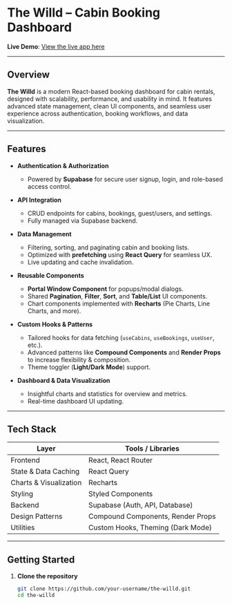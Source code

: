# The Willd – Cabin Booking Dashboard

**Live Demo**: [View the live app here](https://the-willd.netlify.app/)

---

## Overview

**The Willd** is a modern React-based booking dashboard for cabin rentals, designed with scalability, performance, and usability in mind. It features advanced state management, clean UI components, and seamless user experience across authentication, booking workflows, and data visualization.

---

## Features

- **Authentication & Authorization**
  - Powered by **Supabase** for secure user signup, login, and role-based access control.

- **API Integration**
  - CRUD endpoints for cabins, bookings, guest/users, and settings.
  - Fully managed via Supabase backend.

- **Data Management**
  - Filtering, sorting, and paginating cabin and booking lists.
  - Optimized with **prefetching** using **React Query** for seamless UX.
  - Live updating and cache invalidation.

- **Reusable Components**
  - **Portal Window Component** for popups/modal dialogs.
  - Shared **Pagination**, **Filter**, **Sort**, and **Table/List** UI components.
  - Chart components implemented with **Recharts** (Pie Charts, Line Charts, and more).

- **Custom Hooks & Patterns**
  - Tailored hooks for data fetching (`useCabins`, `useBookings`, `useUser`, etc.).
  - Advanced patterns like **Compound Components** and **Render Props** to increase flexibility & composition.
  - Theme toggler (**Light/Dark Mode**) support.

- **Dashboard & Data Visualization**
  - Insightful charts and statistics for overview and metrics.
  - Real-time dashboard UI updating.

---

## Tech Stack

| Layer               | Tools / Libraries                  |
|--------------------|------------------------------------|
| Frontend           | React, React Router                |
| State & Data Caching | React Query                        |
| Charts & Visualization | Recharts                          |
| Styling            | Styled Components                   |
| Backend            | Supabase (Auth, API, Database)    |
| Design Patterns    | Compound Components, Render Props  |
| Utilities          | Custom Hooks, Theming (Dark Mode)  |

---

## Getting Started

1. **Clone the repository**  

   ```bash
   git clone https://github.com/your-username/the-willd.git
   cd the-willd
